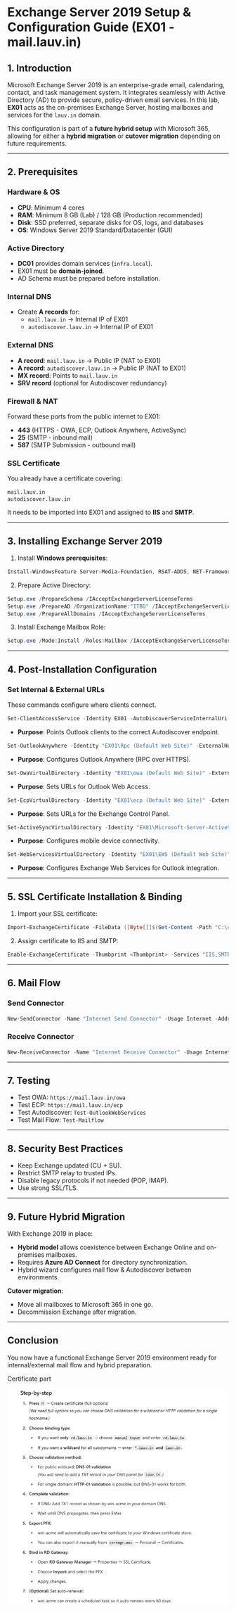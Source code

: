 
# Exchange Server 2019 Setup & Configuration Guide (EX01 - mail.lauv.in)

## 1. Introduction

Microsoft Exchange Server 2019 is an enterprise-grade email, calendaring, contact, and task management system.
It integrates seamlessly with Active Directory (AD) to provide secure, policy-driven email services.
In this lab, **EX01** acts as the on-premises Exchange Server, hosting mailboxes and services for the `lauv.in` domain.

This configuration is part of a **future hybrid setup** with Microsoft 365, allowing for either a **hybrid migration** or **cutover migration** depending on future requirements.

---

## 2. Prerequisites

### Hardware & OS
- **CPU**: Minimum 4 cores
- **RAM**: Minimum 8 GB (Lab) / 128 GB (Production recommended)
- **Disk**: SSD preferred, separate disks for OS, logs, and databases
- **OS**: Windows Server 2019 Standard/Datacenter (GUI)

### Active Directory
- **DC01** provides domain services (`infra.local`).
- EX01 must be **domain-joined**.
- AD Schema must be prepared before installation.

### Internal DNS
- Create **A records** for:
  - `mail.lauv.in` → Internal IP of EX01
  - `autodiscover.lauv.in` → Internal IP of EX01

### External DNS
- **A record**: `mail.lauv.in` → Public IP (NAT to EX01)
- **A record**: `autodiscover.lauv.in` → Public IP (NAT to EX01)
- **MX record**: Points to `mail.lauv.in`
- **SRV record** (optional for Autodiscover redundancy)

### Firewall & NAT
Forward these ports from the public internet to EX01:
- **443** (HTTPS - OWA, ECP, Outlook Anywhere, ActiveSync)
- **25** (SMTP - inbound mail)
- **587** (SMTP Submission - outbound mail)

### SSL Certificate
You already have a certificate covering:
```
mail.lauv.in
autodiscover.lauv.in
```
It needs to be imported into EX01 and assigned to **IIS** and **SMTP**.

---

## 3. Installing Exchange Server 2019

1. Install **Windows prerequisites**:
```powershell
Install-WindowsFeature Server-Media-Foundation, RSAT-ADDS, NET-Framework-Features, Web-Server, Web-Mgmt-Console, WAS-Process-Model, RSAT-Clustering
```

2. Prepare Active Directory:
```powershell
Setup.exe /PrepareSchema /IAcceptExchangeServerLicenseTerms
Setup.exe /PrepareAD /OrganizationName:"ITBD" /IAcceptExchangeServerLicenseTerms
Setup.exe /PrepareAllDomains /IAcceptExchangeServerLicenseTerms
```

3. Install Exchange Mailbox Role:
```powershell
Setup.exe /Mode:Install /Roles:Mailbox /IAcceptExchangeServerLicenseTerms
```

---

## 4. Post-Installation Configuration

### Set Internal & External URLs
These commands configure where clients connect.

```powershell
Set-ClientAccessService -Identity EX01 -AutoDiscoverServiceInternalUri https://autodiscover.lauv.in/autodiscover/autodiscover.xml
```
- **Purpose**: Points Outlook clients to the correct Autodiscover endpoint.

```powershell
Set-OutlookAnywhere -Identity "EX01\Rpc (Default Web Site)" -ExternalHostname mail.lauv.in -ExternalClientsRequireSsl $true -InternalClientsRequireSsl $true -IISAuthenticationMethods Basic,NTLM
```
- **Purpose**: Configures Outlook Anywhere (RPC over HTTPS).

```powershell
Set-OwaVirtualDirectory -Identity "EX01\owa (Default Web Site)" -ExternalUrl https://mail.lauv.in/owa -InternalUrl https://mail.lauv.in/owa
```
- **Purpose**: Sets URLs for Outlook Web Access.

```powershell
Set-EcpVirtualDirectory -Identity "EX01\ecp (Default Web Site)" -ExternalUrl https://mail.lauv.in/ecp -InternalUrl https://mail.lauv.in/ecp
```
- **Purpose**: Sets URLs for the Exchange Control Panel.

```powershell
Set-ActiveSyncVirtualDirectory -Identity "EX01\Microsoft-Server-ActiveSync (Default Web Site)" -ExternalUrl https://mail.lauv.in/Microsoft-Server-ActiveSync -InternalUrl https://mail.lauv.in/Microsoft-Server-ActiveSync
```
- **Purpose**: Configures mobile device connectivity.

```powershell
Set-WebServicesVirtualDirectory -Identity "EX01\EWS (Default Web Site)" -ExternalUrl https://mail.lauv.in/EWS/Exchange.asmx -InternalUrl https://mail.lauv.in/EWS/Exchange.asmx
```
- **Purpose**: Configures Exchange Web Services for Outlook integration.

---

## 5. SSL Certificate Installation & Binding

1. Import your SSL certificate:
```powershell
Import-ExchangeCertificate -FileData ([Byte[]]$(Get-Content -Path "C:\certs\mail_lauv_in.pfx" -Encoding Byte -ReadCount 0)) -Password (ConvertTo-SecureString -String "YourPassword" -AsPlainText -Force)
```

2. Assign certificate to IIS and SMTP:
```powershell
Enable-ExchangeCertificate -Thumbprint <Thumbprint> -Services "IIS,SMTP"
```

---

## 6. Mail Flow

### Send Connector
```powershell
New-SendConnector -Name "Internet Send Connector" -Usage Internet -AddressSpaces * -SmartHosts smtp.yourisp.com -SmartHostAuthMechanism None -DNSRoutingEnabled $false -UseExternalDNSServersEnabled $true
```

### Receive Connector
```powershell
New-ReceiveConnector -Name "Internet Receive Connector" -Usage Internet -Bindings 0.0.0.0:25 -RemoteIPRanges 0.0.0.0-255.255.255.255
```

---

## 7. Testing

- Test OWA: `https://mail.lauv.in/owa`
- Test ECP: `https://mail.lauv.in/ecp`
- Test Autodiscover: `Test-OutlookWebServices`
- Test Mail Flow: `Test-Mailflow`

---

## 8. Security Best Practices

- Keep Exchange updated (CU + SU).
- Restrict SMTP relay to trusted IPs.
- Disable legacy protocols if not needed (POP, IMAP).
- Use strong SSL/TLS.

---

## 9. Future Hybrid Migration

With Exchange 2019 in place:
- **Hybrid model** allows coexistence between Exchange Online and on-premises mailboxes.
- Requires **Azure AD Connect** for directory synchronization.
- Hybrid wizard configures mail flow & Autodiscover between environments.

**Cutover migration**:
- Move all mailboxes to Microsoft 365 in one go.
- Decommission Exchange after migration.

---

## Conclusion

You now have a functional Exchange Server 2019 environment ready for internal/external mail flow and hybrid preparation.



Certificate part 

![alt text](image-3.png)